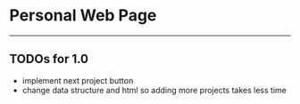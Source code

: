 # Personal Web Page

___________________________

## TODOs for 1.0

- implement next project button
- change data structure and html so adding more projects takes less time

